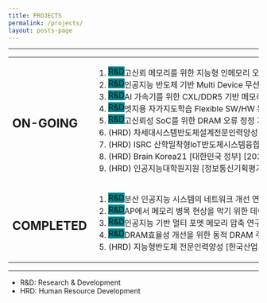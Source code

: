 ```yaml
---
title: PROJECTS
permalink: /projects/
layout: posts-page
---
```


<hr>

<table border="0">
  <tr>    
  </tr>
  <tr>
    <td> <h2> ON-GOING </h2> </td>
    <td nowrap>
      <ol>
        <li> <span style="background-color:#00838a;float:left">R&D</span> 고신뢰 메모리를 위한 지능형 인메모리 오류정정 디바이스 개발 [정보통신기획평가원] [2021.04.01 ~ 2024.12.31] </li>
        <li> <span style="background-color:#00838a;float:left">R&D</span>  인공지능 반도체 기반 Multi Device 무선 충전 SoC 개발 [정보통신기획평가원] [2021.04.01 ~ 2023.12.31] </li>
        <li> <span style="background-color:#00838a;float:left">R&D</span>  AI 가속기를 위한 CXL/DDR5 기반 메모리 서브시스템 솔루션 개발 [한국산업기술평가관리원, 삼성전자, SK 하이닉스] [2023.04.01 ~ 2025.12.31] </li>
        <li> <span style="background-color:#00838a;float:left">R&D</span>  엣지용 자가지도학습 Flexible SW/HW 통합 솔루션 개발 [정보통신기획평가원] [2023.04.01 ~ 2026.12.31] </li>
        <li> <span style="background-color:#00838a;float:left">R&D</span>  고신뢰성 SoC를 위한 DRAM 오류 정정 기법 개발 [삼성 전자] [2023.03.01 ~ 2024.02.28] </li>
        <li> (HRD) 차세대시스템반도체설계전문인력양성 [한국산업기술평가관리원] [2021.03.01 ~ 2026.2.28] </li>
        <li> (HRD) ISRC 산학밀착형loT반도체시스템융합인력육성 [과학기술정보통신부] [2021.04.01 ~ 2024.12.31] </li>
        <li> (HRD) Brain Korea21 [대한민국 정부] [2020.09.01 ~ 2027.08.31] </li>
        <li> (HRD) 인공지능대학원지원 [정보통신기획평가원] [2019.04.01 ~ 2023.12.31] </li>
      </ol>
    </td>
  </tr>
  <tr>
    <td> <h2> COMPLETED </h2> </td>
    <td>
      <ol>
        <li> <span style="background-color:#00838a;float:left">R&D</span>  분산 인공지능 시스템의 네트워크 개선 연구 [한국연구재단] [2020.03.01 ~ 2023.02.28] </li>
        <li> <span style="background-color:#00838a;float:left">R&D</span>  AP에서 메모리 병목 현상을 막기 위한 데이터 압축 연구 [삼성전자] [2020.03.01 ~ 2021.02.28] </li>
        <li> <span style="background-color:#00838a;float:left">R&D</span>  인공지능 기반 멀티 포멧 메모리 압축 연구 [삼성전자] [2021.03.01 ~ 2022.02.28] </li>
        <li> <span style="background-color:#00838a;float:left">R&D</span>  DRAM효율성 개선을 위한 동적 DRAM 주소 결정 기법 [삼성전자] [2022.03.01 ~ 2023.02.28] </li>
        <li> (HRD) 지능형반도체 전문인력양성 [한국산업기술평가관리원] [2016.03.01 ~ 2021.02.28] </li>
      </ol>
    </td>
  </tr>
</table>

---


- R&D: Research & Development
- HRD: Human Resource Development

